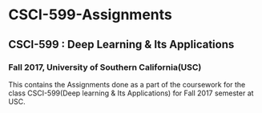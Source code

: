 # CSCI-599-Assignments

## CSCI-599 : Deep Learning & Its Applications
### Fall 2017, University of Southern California(USC)

This contains the Assignments done as a part of the coursework for the class CSCI-599(Deep learning & Its Applications) for Fall 2017 semester at USC.                                                                                                                                                                                                                                                                                                                                                                                                                                                                                                                                                           
